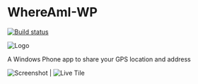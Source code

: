 WhereAmI-WP
===========
[![Build status](https://ci.appveyor.com/api/projects/status/rt5h54k63km3a89e/branch/master?svg=true)](https://ci.appveyor.com/project/kalkie/whereami-wp)

![Logo](http://cdn.marketplaceimages.windowsphone.com/v8/images/d605beca-31e3-4ebe-b91f-2ef1c513cd07?imageType=ws_icon_large)

A Windows Phone app to share your GPS location and address

![Screenshot](http://cdn.marketplaceimages.windowsphone.com/v8/images/0d29f2dd-8b45-41dd-a4c0-7cfe4e050d4f?imageType=ws_screenshot_large&rotation=0) | ![Live Tile](http://cdn.marketplaceimages.windowsphone.com/v8/images/79bd4d92-846b-481c-9466-5d6ac3754d4e?imageType=ws_screenshot_large&rotation=0)
